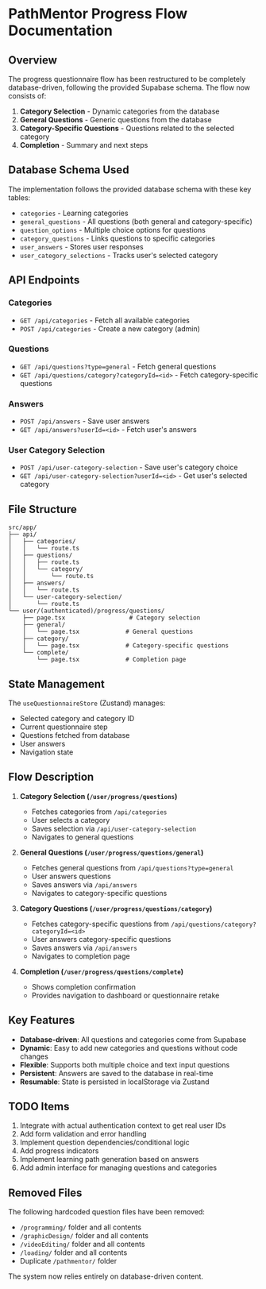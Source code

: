 # PathMentor Progress Flow Documentation

## Overview
The progress questionnaire flow has been restructured to be completely database-driven, following the provided Supabase schema. The flow now consists of:

1. **Category Selection** - Dynamic categories from the database
2. **General Questions** - Generic questions from the database
3. **Category-Specific Questions** - Questions related to the selected category
4. **Completion** - Summary and next steps

## Database Schema Used

The implementation follows the provided database schema with these key tables:

- `categories` - Learning categories
- `general_questions` - All questions (both general and category-specific)
- `question_options` - Multiple choice options for questions
- `category_questions` - Links questions to specific categories
- `user_answers` - Stores user responses
- `user_category_selections` - Tracks user's selected category

## API Endpoints

### Categories
- `GET /api/categories` - Fetch all available categories
- `POST /api/categories` - Create a new category (admin)

### Questions
- `GET /api/questions?type=general` - Fetch general questions
- `GET /api/questions/category?categoryId=<id>` - Fetch category-specific questions

### Answers
- `POST /api/answers` - Save user answers
- `GET /api/answers?userId=<id>` - Fetch user's answers

### User Category Selection
- `POST /api/user-category-selection` - Save user's category choice
- `GET /api/user-category-selection?userId=<id>` - Get user's selected category

## File Structure

```
src/app/
├── api/
│   ├── categories/
│   │   └── route.ts
│   ├── questions/
│   │   ├── route.ts
│   │   └── category/
│   │       └── route.ts
│   ├── answers/
│   │   └── route.ts
│   └── user-category-selection/
│       └── route.ts
└── user/(authenticated)/progress/questions/
    ├── page.tsx                  # Category selection
    ├── general/
    │   └── page.tsx             # General questions
    ├── category/
    │   └── page.tsx             # Category-specific questions
    └── complete/
        └── page.tsx             # Completion page
```

## State Management

The `useQuestionnaireStore` (Zustand) manages:
- Selected category and category ID
- Current questionnaire step
- Questions fetched from database
- User answers
- Navigation state

## Flow Description

1. **Category Selection (`/user/progress/questions`)**
   - Fetches categories from `/api/categories`
   - User selects a category
   - Saves selection via `/api/user-category-selection`
   - Navigates to general questions

2. **General Questions (`/user/progress/questions/general`)**
   - Fetches general questions from `/api/questions?type=general`
   - User answers questions
   - Saves answers via `/api/answers`
   - Navigates to category-specific questions

3. **Category Questions (`/user/progress/questions/category`)**
   - Fetches category-specific questions from `/api/questions/category?categoryId=<id>`
   - User answers category-specific questions
   - Saves answers via `/api/answers`
   - Navigates to completion page

4. **Completion (`/user/progress/questions/complete`)**
   - Shows completion confirmation
   - Provides navigation to dashboard or questionnaire retake

## Key Features

- **Database-driven**: All questions and categories come from Supabase
- **Dynamic**: Easy to add new categories and questions without code changes
- **Flexible**: Supports both multiple choice and text input questions
- **Persistent**: Answers are saved to the database in real-time
- **Resumable**: State is persisted in localStorage via Zustand

## TODO Items

1. Integrate with actual authentication context to get real user IDs
2. Add form validation and error handling
3. Implement question dependencies/conditional logic
4. Add progress indicators
5. Implement learning path generation based on answers
6. Add admin interface for managing questions and categories

## Removed Files

The following hardcoded question files have been removed:
- `/programming/` folder and all contents
- `/graphicDesign/` folder and all contents  
- `/videoEditing/` folder and all contents
- `/loading/` folder and all contents
- Duplicate `/pathmentor/` folder

The system now relies entirely on database-driven content.
